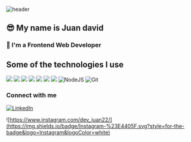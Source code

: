 ![header](https://capsule-render.vercel.app/api?type=waving&color=gradient&customColorList=3&height=150&section=header&text=🤗%20Hi%20There&fontSize=45&animation=fadeIn&fontAlign=20&fontAlignY=40)
## 😎 My name is Juan david 
### 💚 I'm a Frontend Web Developer

## Some of the technologies I use

![](https://img.shields.io/badge/HTML5-E34F26?style=for-the-badge&logo=html5&logoColor=white)
![](https://img.shields.io/badge/CSS3-1572B6?style=for-the-badge&logo=css3&logoColor=white)
![](https://img.shields.io/badge/JavaScript-F7DF1E?style=for-the-badge&logo=javascript&logoColor=black)
![](https://img.shields.io/badge/React-20232A?style=for-the-badge&logo=react&logoColor=61DAFB)
![](https://img.shields.io/badge/NextJS-20232A?style=for-the-badge&logo=next&logoColor=61DAFB)
![](https://img.shields.io/badge/TypeScript-007ACC?style=for-the-badge&logo=typescript&logoColor=white)
![](https://img.shields.io/badge/Tailwind_CSS-38B2AC?style=for-the-badge&logo=tailwind-css&logoColor=white)
![NodeJS](https://img.shields.io/badge/node.js-6DA55F?style=for-the-badge&logo=node.js&logoColor=white)
![Git](https://img.shields.io/badge/git-%23F05033.svg?style=for-the-badge&logo=git&logoColor=white)

### Connect with me

<a href="https://www.linkedin.com/in/juan-david-reyes-bedoya-49b0a5225/"><img src="https://img.shields.io/badge/linkedin-%230077B5.svg?&style=for-the-badge&logo=linkedin&logoColor=white" target="_blank" alt="LinkedIn" /></a>&nbsp;

 ![https://www.instagram.com/dev_juan22/](https://img.shields.io/badge/Instagram-%23E4405F.svg?style=for-the-badge&logo=Instagram&logoColor=white)


